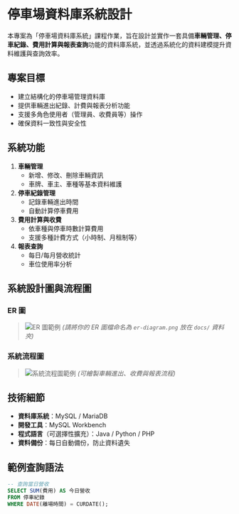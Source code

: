 # 停車場資料庫系統設計

本專案為「停車場資料庫系統」課程作業，旨在設計並實作一套具備**車輛管理、停車紀錄、費用計算與報表查詢**功能的資料庫系統，並透過系統化的資料建模提升資料維護與查詢效率。


## 專案目標
- 建立結構化的停車場管理資料庫
- 提供車輛進出紀錄、計費與報表分析功能
- 支援多角色使用者（管理員、收費員等）操作
- 確保資料一致性與安全性


## 系統功能
1. **車輛管理**
   - 新增、修改、刪除車輛資訊
   - 車牌、車主、車種等基本資料維護
2. **停車紀錄管理**
   - 記錄車輛進出時間
   - 自動計算停車費用
3. **費用計算與收費**
   - 依車種與停車時數計算費用
   - 支援多種計費方式（小時制、月租制等）
4. **報表查詢**
   - 每日/每月營收統計
   - 車位使用率分析


## 系統設計圖與流程圖
### ER 圖
> ![ER 圖範例](docs/er-diagram.png)
> *(請將你的 ER 圖檔命名為 `er-diagram.png` 放在 `docs/` 資料夾)*

### 系統流程圖
> ![系統流程圖範例](docs/system-flowchart.png)
> *(可繪製車輛進出、收費與報表流程)*


## 技術細節
- **資料庫系統**：MySQL / MariaDB
- **開發工具**：MySQL Workbench
- **程式語言**（可選擇性擴充）：Java / Python / PHP
- **資料備份**：每日自動備份，防止資料遺失


## 範例查詢語法
```sql
-- 查詢當日營收
SELECT SUM(費用) AS 今日營收
FROM 停車紀錄
WHERE DATE(離場時間) = CURDATE();
